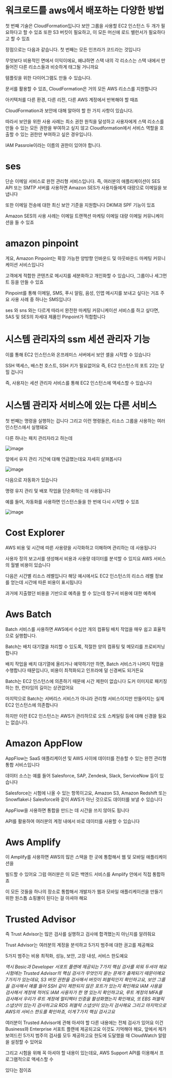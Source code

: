 # 워크로드를 aws에서 배포하는 다양한 방법

첫 번째 기술은 CloudFormation입니다
보안 그룹을 사용할 EC2 인스턴스 두 개가 필요하다고 할 수 있죠
또한 S3 버킷이 필요하고, 이 모든 머신에 로드 밸런서가 필요하다고 할 수 있죠

장점으로는 다음과 같습니다. 
첫 번째는 모든 인프라가 코드라는 것입니다

무엇보다 비용적인 면에서 이익이에요, 왜냐하면 스택 내의 각 리소스는
스택 내에서 만들어진 다른 리소스들과 비슷하게 태그될 거니까요

템플릿을 위한 다이어그램도 만들 수 있습니다.

문서를 활용할 수 있죠, CloudFormation은 거의 모든 AWS 리소스를 지원합니다

아키텍처를 다른 환경, 다른 리전, 다른 AWS 계정에서
반복해야 할 때죠

CloudFormation과 보안에 대해 알아야 할 한 가지 사항이 있습니다.

따라서 보안을 위한 사용 사례는 최소 권한 원칙을 달성하고
사용자에게 스택 리소스를 만들 수 있는 모든 권한을 부여하고 싶지 않고
Cloudformation에서 서비스 역할을 호출할 수 있는 권한만 부여하고 싶은 경우입니다.

IAM Passrole이라는 이름의 권한이 있어야 합니다.

# ses

단순 이메일 서비스로 완전 관리형 서비스입니다. 
즉, 여러분의 애플리케이션이 SES API 또는 SMTP 서버를 사용하면
Amazon SES가 사용자들에게 대량으로 이메일을 보냅니다

또한 이메일 전송에 대한 최신 보안 기준을 지원합니다
DKIM과 SPF 기능이 있죠

Amazon SES의 사용 사례는 이메일 트랜잭션
마케팅 이메일 대량 이메일 커뮤니케이션을 들 수 있죠

# amazon pinpoint

게요, Amazon Pinpoint는 확장 가능한 양방향
인바운드 및 아웃바운드 마케팅 커뮤니케이션 서비스입니다

고객에게 적합한 콘텐츠로 메시지를 세분화하고 개인화할 수 있습니다, 그룹이나 세그먼트 등을
만들 수 있죠

Pinpoint를 통해 이메일, SMS, 푸시 알림, 음성, 인앱 메시지를 보내고
싶다는 거죠
주요 사용 사례 중 하나는 SMS입니다

ses 와 sns 와는 다르게 
따라서 완전한 마케팅 커뮤니케이션 서비스를 하고 싶다면, SAS 및 SES의 차세대 제품인 Pinpoint가
적합합니다

# 시스템 관리자의 ssm 세션 관리자 기능

이를 통해 EC2 인스턴스와 온프레미스 서버에서 보안 셸을 시작할 수 있습니다

SSH 액세스, 배스천 호스트, SSH 키가 필요없어요
즉, EC2 인스턴스의 포트 22는 닫힐 겁니다

즉, 사용자는 세션 관리자 서비스를 통해 EC2 인스턴스에 액세스할 수 있습니다

# 시스템 관리자 서비스에 있는 다른 서비스 

첫 번째는 명령을 실행하는 겁니다
그리고 이런 명령들은, 리소스 그룹을 사용하는 여러 인스턴스에서 실행돼요

다른 하나는 패치 관리자라고 하는데

![image](https://github.com/InHeeS/Certified-AWS/assets/105423951/e2055f3f-e652-4eeb-a6a1-ab80bafa2811)

앞에서 유지 관리 기간에 대해 언급했는데요 자세히 살펴봅시다


![image](https://github.com/InHeeS/Certified-AWS/assets/105423951/7cbce7e5-afcc-4feb-a098-d80092fe2028)

다음으로 자동화가 있습니다

명령 유지 관리 및 배포 작업을 단순화하는 데 사용됩니다

예를 들어, 자동화를 사용하면 인스턴스들을 한 번에 다시 시작할 수 있죠

![image](https://github.com/InHeeS/Certified-AWS/assets/105423951/502a825a-9b98-47ee-82eb-5468125ed754)

# Cost Explorer

AWS 비용 및 시간에 따른 사용량을
시각화하고 이해하며 관리하는 데 사용됩니다

사용자 정의 보고서를 생성해서
비용과 사용량 데이터를 분석할 수 있지요
AWS 서비스의 월별 비용이 있습니다

다음은 시간별 리소스 레벨입니다
해당 예시에서도
EC2 인스턴스의 리소스 레벨 정보를 얻는데
시간에 따른 비용이 표시됩니다

과거에 지출했던 비용을 기반으로
예측을 할 수 있는데 청구서 비용에 대한 예측에

# Aws Batch

Batch 서비스를 사용하면 AWS에서 수십만 개의 컴퓨팅 배치 작업을 매우 쉽고 효율적으로 실행합니다. 

Batch는 배치 대기열을 처리할 수 있도록, 적절한 양의 컴퓨팅 및 메모리를 프로비저닝합니다

배치 작업을 배치 대기열에 올리거나 예약하기만 하면, Batch 서비스가 나머지 작업을 수행합니다
때문입니다, 비용이 최적화되고 인프라에 덜 신경써도 되거든요

Batch는 EC2 인스턴스에 의존하기 때문에 시간 제한이 없습니다
도커 이미지로 패키징하는 한, 런타임의 길이는 상관없어요

마지막으로 Batch는 서버리스 서비스가 아니라 관리형 서비스이지만
만들어지는 실제 EC2 인스턴스에 의존합니다

하지만 이런 EC2 인스턴스는 AWS가 관리하므로 오토 스케일링 등에 대해 신경쓸 필요는 없습니다. 

# Amazon AppFlow

AppFlow는 SaaS 애플리케이션 및 AWS 사이에 데이터를 전송할 수 있는
완전 관리형 통합 서비스입니다

데이터 소스는 예를 들어 Salesforce, SAP, Zendesk, Slack, ServiceNow 등이 있습니다

Salesforce는 시험에 나올 수 있는 항목이고요, Amazon S3, Amazon Redshift
또는 Snowflake나 Salesforce와 같이 AWS가 아닌 것으로도 데이터를 보낼 수 있습니다

AppFlow을 사용하면 통합을 만드는 데 시간을 쓰지 않아도 됩니다

API를 활용하여 여러분의 계정 내에서 바로 데이터를 사용할 수 있습니다

# Aws Amplify

이 Amplify를 사용하면 AWS의 많은 스택을 한 곳에 통합해서 웹 및 모바일 애플리케이션을

빌드할 수 있어요
그럼 여러분은 이 모든 백엔드 서비스를 Amplify 안에서 직접 통합하죠

이 모든 것들을 하나의 장소로 통합해서 개발자가 웹과 모바일 애플리케이션을 만들기 위한 원스톱 쇼핑몰이
된다는 걸 아셔야 해요

# Trusted Advisor 

즉 Trust Advisor는 많은 검사를 실행하고 검사에 합격했는지 아닌지를 알려줘요

Trust Advisor는 여러분의 계정을 분석하고 5가지 범주에 대한 권고를 제공해요

5가지 범주는 비용 최적화, 성능, 보안, 고장 내성, 서비스 한도예요

*역시 Basic과 Developer 서포트 플랜에 제공되는 7가지 핵심 검사를 외워 두셔야 해요
시험에는 Trusted Advisor의 핵심 검사가 무엇인지 묻는 문제가 출제되기
때문이예요
7가지가 있는데요, S3 버킷 권한을 검사해서 버킷이 퍼블릭인지 확인하고요, 보안 그룹을 검사해서
예를 들어 SSH 같이 제한되지 않은 포트가 있는지 확인해요
IAM 사용을 검사해서 계정에 적어도 IAM 사용자가 한 명 있는지 확인하고요, 루트 계정의 MFA를 검사해서
우리가 루트 계정에 멀티팩터 인증을 활성화했는지 확인해요, 또 EBS 퍼블릭 스냅샷이 있는지 검사하고요
RDS 퍼블릭 스냅샷이 있는지 검사해요
그리고 마지막으로 AWS의 서비스 한도를 확인하죠, 이게 7가지 핵심 검사고요*

여러분이 Trusted Advisor에 관해 아셔야 할 다른 내용에는 전체 검사가 있어요
이건 Business와 Enterprise 서포트 플랜에 제공되고요
이것도 기억해야 해요, 앞에서 제가 보여드린 5가지 범주의 검사를
모두 제공하고요
한도에 도달했을 때 CloudWatch 알람을 설정할 수 있어요

그리고 시험을 위해 꼭 아셔야 할 내용이 있는데요, AWS Support API를 이용해서 프로그램적으로 액세스할 수

있다는 점이죠

